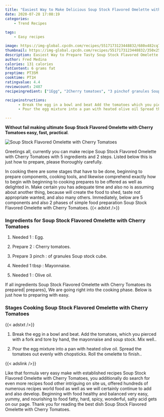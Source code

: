 ```yaml
---
title: "Easiest Way to Make Delicious Soup Stock Flavored Omelette with Cherry Tomatoes"
date: 2020-07-28 17:08:19
categories:
    - Trend Recipes
    
tags:
    - Easy recipes

image: https://img-global.cpcdn.com/recipes/5517173123448832/680x482cq70/soup-stock-flavored-omelette-with-cherry-tomatoes-recipe-main-photo.jpg
thumbnail: https://img-global.cpcdn.com/recipes/5517173123448832/350x250cq70/soup-stock-flavored-omelette-with-cherry-tomatoes-recipe-main-photo.jpg
description: Easiest Way to Prepare Tasty Soup Stock Flavored Omelette with Cherry Tomatoes with 5 ingredients and 2 stages of easy cooking.
author: Fred Medina
calories: 131 calories
fatContent: 6 grams fat
preptime: PT35M
cooktime: PT1H
ratingvalue: 4.4
reviewcount: 2487
recipeingredient: ["1Egg", "2Cherry tomatoes", "3 pinchof granules Soup stock cube", "1 tbspMayonnaise", "1Olive oil"]

recipeinstructions: 
      - Break the egg in a bowl and beat Add the tomatoes which you pierced with a fork and tore by hand the mayonnaise and soup stock Mix well 
      - Pour the egg mixture into a pan with heated olive oil Spread the tomatoes out evenly with chopsticks Roll the omelette to finish

---
```




**Without fail making ultimate Soup Stock Flavored Omelette with Cherry Tomatoes easy, fast, practical**. 


![Soup Stock Flavored Omelette with Cherry Tomatoes](https://img-global.cpcdn.com/recipes/5517173123448832/680x482cq70/soup-stock-flavored-omelette-with-cherry-tomatoes-recipe-main-photo.jpg "Soup Stock Flavored Omelette with Cherry Tomatoes")




Greetings all, currently you can make recipe Soup Stock Flavored Omelette with Cherry Tomatoes with 5 ingredients and 2 steps. Listed below this is just how to prepare, please thoroughly carefully.

In cooking there are some stages that have to be done, beginning to prepare components, cooking tools, and likewise comprehend exactly how to begin with beginning to cooking prepares to be offered as well as delighted in. Make certain you has adequate time and also no is assuming about another thing, because will create the food to shed, taste not appropriate wanted, and also many others. Immediately, below are 5 components and also 2 phases of simple food preparation Soup Stock Flavored Omelette with Cherry Tomatoes.
{{< adstxt />}}

### Ingredients for Soup Stock Flavored Omelette with Cherry Tomatoes


1. Needed 1 : Egg.

1. Prepare 2 : Cherry tomatoes.

1. Prepare 3 pinch : of granules Soup stock cube.

1. Needed 1 tbsp : Mayonnaise.

1. Needed 1 : Olive oil.



If all ingredients Soup Stock Flavored Omelette with Cherry Tomatoes its prepared| prepares}, We are going right into the cooking phase. Below is just how to preparing with easy.

### Stages Cooking Soup Stock Flavored Omelette with Cherry Tomatoes

{{< adstxt />}}


1. Break the egg in a bowl and beat. Add the tomatoes, which you pierced with a fork and tore by hand, the mayonnaise and soup stock. Mix well..



1. Pour the egg mixture into a pan with heated olive oil. Spread the tomatoes out evenly with chopsticks. Roll the omelette to finish..





{{< adslink />}}

Like that formula very easy make with established recipes Soup Stock Flavored Omelette with Cherry Tomatoes, you additionally do search for even more recipes food other intriguing on site us, offered hundreds of numerous recipes world food as well as we will certainly continue to add and also develop. Beginning with food healthy and balanced very easy, yummy, and nourishing to food fatty, hard, spicy, wonderful, salty acid gets on our page. Thank you for reading the best dish Soup Stock Flavored Omelette with Cherry Tomatoes.
